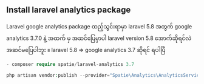 ## **Install laravel analytics package**
Laravel google analytics package ထည့်သွင်းရာမှာ laravel 5.8 အတွက် google analytics 3.7.0 နဲ့ အထက် မှ အဆင်ပြေမှာပါ 
laravel version 5.8 အောက်ဆိုရင်လဲ အဆင်မပြေပါဘူး ။ laravel 5.8 => google analytics 3.7 ဆိုရင် ရပါပြီ
```php
- composer require spatie/laravel-analytics 3.7
```

```php
php artisan vendor:publish --provider="Spatie\Analytics\AnalyticsServiceProvider"
```
<!--stackedit_data:
eyJoaXN0b3J5IjpbLTE4MzgzNzc5NjksNTA4NjQ5OTcxLC0yMD
E0Njg5MjI0LC01NTMzMjM1MjhdfQ==
-->